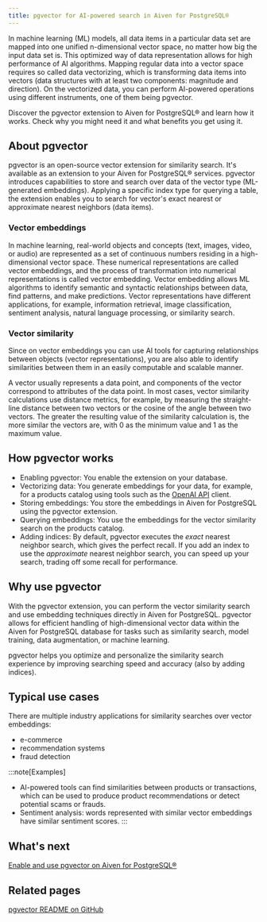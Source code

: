 ```yaml
---
title: pgvector for AI-powered search in Aiven for PostgreSQL®
---
```


In machine learning (ML) models, all data items in a particular data set
are mapped into one unified n-dimensional vector space, no matter how
big the input data set is. This optimized way of data representation
allows for high performance of AI algorithms. Mapping regular data into
a vector space requires so called data vectorizing, which is
transforming data items into vectors (data structures with at least two
components: magnitude and direction). On the vectorized data, you can
perform AI-powered operations using different instruments, one of them
being pgvector.

Discover the pgvector extension to Aiven for PostgreSQL® and learn how
it works. Check why you might need it and what benefits you get using
it.

## About pgvector

pgvector is an open-source vector extension for similarity search. It\'s
available as an extension to your Aiven for PostgreSQL® services.
pgvector introduces capabilities to store and search over data of the
vector type (ML-generated embeddings). Applying a specific index type
for querying a table, the extension enables you to search for vector\'s
exact nearest or approximate nearest neighbors (data items).

### Vector embeddings

In machine learning, real-world objects and concepts (text, images,
video, or audio) are represented as a set of continuous numbers residing
in a high-dimensional vector space. These numerical representations are
called vector embeddings, and the process of transformation into
numerical representations is called vector embedding. Vector embedding
allows ML algorithms to identify semantic and syntactic relationships
between data, find patterns, and make predictions. Vector
representations have different applications, for example, information
retrieval, image classification, sentiment analysis, natural language
processing, or similarity search.

### Vector similarity

Since on vector embeddings you can use AI tools for capturing
relationships between objects (vector representations), you are also
able to identify similarities between them in an easily computable and
scalable manner.

A vector usually represents a data point, and components of the vector
correspond to attributes of the data point. In most cases, vector
similarity calculations use distance metrics, for example, by measuring
the straight-line distance between two vectors or the cosine of the
angle between two vectors. The greater the resulting value of the
similarity calculation is, the more similar the vectors are, with 0 as
the minimum value and 1 as the maximum value.

## How pgvector works

-   Enabling pgvector: You enable the extension on your database.
-   Vectorizing data: You generate embeddings for your data, for
    example, for a products catalog using tools such as the [OpenAI
    API](https://platform.openai.com/docs/api-reference/embeddings/create)
    client.
-   Storing embeddings: You store the embeddings in Aiven for PostgreSQL
    using the pgvector extension.
-   Querying embeddings: You use the embeddings for the vector
    similarity search on the products catalog.
-   Adding indices: By default, pgvector executes the *exact* nearest
    neighbor search, which gives the perfect recall. If you add an index
    to use the *approximate* nearest neighbor search, you can speed up
    your search, trading off some recall for performance.

## Why use pgvector

With the pgvector extension, you can perform the vector similarity
search and use embedding techniques directly in Aiven for PostgreSQL.
pgvector allows for efficient handling of high-dimensional vector data
within the Aiven for PostgreSQL database for tasks such as similarity
search, model training, data augmentation, or machine learning.

pgvector helps you optimize and personalize the similarity search
experience by improving searching speed and accuracy (also by adding
indices).

## Typical use cases

There are multiple industry applications for similarity searches over
vector embeddings:

-   e-commerce
-   recommendation systems
-   fraud detection

:::note[Examples]
-   AI-powered tools can find similarities between products or
    transactions, which can be used to produce product recommendations
    or detect potential scams or frauds.
-   Sentiment analysis: words represented with similar vector embeddings
    have similar sentiment scores.
:::

## What\'s next

[Enable and use pgvector on Aiven for PostgreSQL®](/docs/products/postgresql/howto/use-pgvector)

## Related pages

[pgvector README on
GitHub](https://github.com/pgvector/pgvector/blob/master/README.md)
